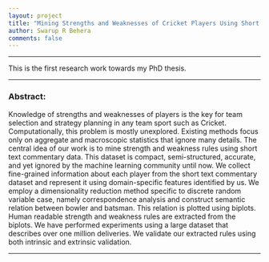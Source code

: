 ```yaml
---
layout: project
title: "Mining Strengths and Weaknesses of Cricket Players Using Short Text Commentary"
author: Swarup R Behera
comments: false
---
```

___

This is the first research work towards my PhD thesis.

___

### Abstract:

Knowledge of strengths and weaknesses of players is the key for team selection and strategy planning in any team sport such as Cricket. Computationally, this problem is mostly unexplored. Existing methods focus only on aggregate and macroscopic statistics that ignore many details. The central idea of our work is to mine strength and weakness rules using short text commentary data. This dataset is compact, semi-structured, accurate, and yet ignored by the machine learning community until now. We collect fine-grained information about each player from the short text commentary dataset and represent it using domain-specific features identified by us. We employ a dimensionality reduction method specific to discrete random variable case, namely correspondence analysis and construct semantic relation between bowler and batsman.  This relation is plotted using biplots. Human readable strength and  weakness rules are extracted from the biplots.  We have performed experiments using a large dataset that describes over one million deliveries. We validate our extracted rules using both intrinsic and extrinsic validation. 

___
